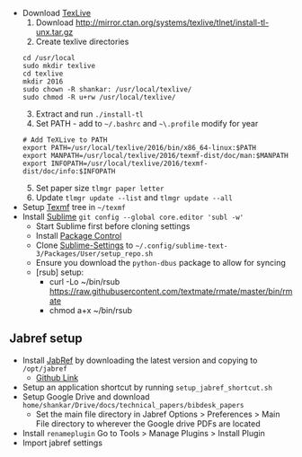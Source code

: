 * Download [TexLive](https://www.tug.org/texlive/)
    1. Download http://mirror.ctan.org/systems/texlive/tlnet/install-tl-unx.tar.gz
    2. Create texlive directories
    ~~~
    cd /usr/local
    sudo mkdir texlive
    cd texlive
    mkdir 2016
    sudo chown -R shankar: /usr/local/texlive/
    sudo chmod -R u+rw /usr/local/texlive/
    ~~~
    3. Extract and run `./install-tl`
    4. Set PATH - add to `~/.bashrc` and `~\.profile` modify for year
    ~~~
    # Add TeXLive to PATH
    export PATH=/usr/local/texlive/2016/bin/x86_64-linux:$PATH
    export MANPATH=/usr/local/texlive/2016/texmf-dist/doc/man:$MANPATH
    export INFOPATH=/usr/local/texlive/2016/texmf-dist/doc/info:$INFOPATH
    ~~~
    5. Set paper size `tlmgr paper letter`
    6. Update `tlmgr update --list` and `tlmgr update --all`
* Setup [Texmf](https://github.com/skulumani/texmf) tree in `~/texmf`
* Install [Sublime](https://www.sublimetext.com/)
    `git config --global core.editor 'subl -w'`
    * Start Sublime first before cloning settings
    * Install [Package Control](https://packagecontrol.io/installation)
    * Clone [Sublime-Settings](https://github.com/skulumani/sublime_settings) to `~/.config/sublime-text-3/Packages/User/setup_repo.sh`
    * Ensure you download the `python-dbus` package to allow for syncing
    * [rsub] setup:
         * curl -Lo ~/bin/rsub https://raw.githubusercontent.com/textmate/rmate/master/bin/rmate
         * chmod a+x ~/bin/rsub

## Jabref setup
* Install [JabRef](http://www.jabref.org/) by downloading the latest version and copying to `/opt/jabref`
    * [Github Link](https://github.com/JabRef/jabref/releases/latest)
* Setup an application shortcut by running `setup_jabref_shortcut.sh`
* Setup Google Drive and download `home/shankar/Drive/docs/technical_papers/bibdesk_papers`
    * Set the main file directory in Jabref Options > Preferences > Main File directory to wherever the Google drive PDFs are located
* Install `renameplugin` Go to Tools > Manage Plugins > Install Plugin
* Import jabref settings
